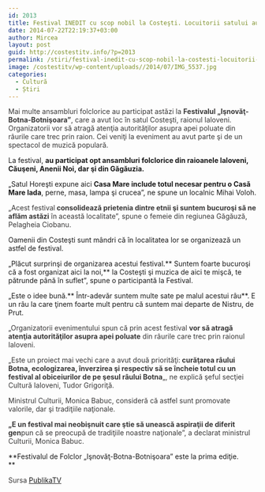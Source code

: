 ```yaml
---
id: 2013
title: Festival INEDIT cu scop nobil la Costeşti. Locuitorii satului au făcut motiv de sărbătoarea dintr-o acţiune socială
date: 2014-07-22T22:19:37+03:00
author: Mircea
layout: post
guid: http://costestitv.info/?p=2013
permalink: /stiri/festival-inedit-cu-scop-nobil-la-costesti-locuitorii-satului-au-facut-motiv-de-sarbatoarea-dintr-o-actiune-sociala/
image: /costestitv/wp-content/uploads//2014/07/IMG_5537.jpg
categories:
  - Cultură
  - Știri
---
```

<p style="color: #393838;">
  Mai multe ansambluri folclorice au participat astăzi la <strong>Festivalul &#8222;Işnovăţ-Botna-Botnişoara&#8221;</strong>, care a avut loc în satul Costeşti, raionul Ialoveni. Organizatorii vor să atragă atenţia autorităţilor asupra apei poluate din râurile care trec prin raion. Cei veniţi la eveniment au avut parte şi de un spectacol de muzică populară.<!--more-->
</p>

La festival, **au participat opt ansambluri folclorice din raioanele Ialoveni, Căuşeni, Anenii Noi, dar şi din Găgăuzia.**

&#8222;Satul Horeşti expune aici **Casa Mare include totul necesar pentru o Casă Mare lada**, perne, masa, lampa şi crucea&#8221;, ne spune un localnic Mihai Voloh.

<p style="color: #393838;">
  &#8222;Acest festival<strong> consolidează prietenia dintre etnii şi suntem bucuroşi să ne aflăm astăzi</strong> în această localitate&#8221;, spune o femeie din regiunea Găgăuză, Pelagheia Ciobanu.
</p>

Oamenii din Costeşti sunt mândri că în localitatea lor se organizează un astfel de festival.

&#8222;Plăcut surprinşi de organizarea acestui festival.** Suntem foarte bucuroşi că a fost organizat aici la noi,** la Costeşti şi muzica de aici te mişcă, te pătrunde până în suflet&#8221;, spune o participantă la Festival.

&#8222;Este o idee bună.** Într-adevăr suntem multe sate pe malul acestui râu**. E un râu la care ţinem foarte mult pentru că suntem mai departe de Nistru, de Prut.

<p style="color: #393838;">
  &#8222;Organizatorii evenimentului spun că prin acest festival <strong>vor să atragă atenţia autorităţilor asupra apei poluate</strong> din râurile care trec prin raionul Ialoveni.
</p>

<p style="color: #393838;">
  &#8222;Este un proiect mai vechi care a avut două priorităţi:<strong> curăţarea râului Botna, ecologizarea, înverzirea şi respectiv să se încheie totul cu un festival al obiceiurilor de pe şesul râului Botna</strong>&#8222;, ne explică şeful secţiei Cultură Ialoveni, Tudor Grigoriţă.
</p>

<p style="color: #393838;">
  Ministrul Culturii, Monica Babuc, consideră că astfel sunt promovate valorile, dar şi tradiţiile naţionale.
</p>

<p style="color: #393838;">
  <strong>&#8222;E un festival mai neobişnuit care ştie să unească aspiraţii de diferit gen</strong>pun că se preocupă de tradiţiile noastre naţionale&#8221;, a declarat ministrul Culturii, Monica Babuc.
</p>

**Festivalul de Folclor &#8222;Işnovăţ-Botna-Botnişoara&#8221; este la prima ediţie.  
** 

<p style="color: #393838;">
  Sursa <a href="http://publika.md">PublikaTV</a>
</p>